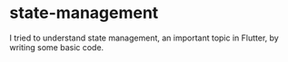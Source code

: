 # state-management
 I tried to understand state management, an important topic in Flutter, by writing some basic code.
